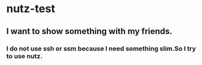 # nutz-test
## I want to show something with my friends.
### I do not use ssh or ssm because I need something slim.So I try to use nutz.

